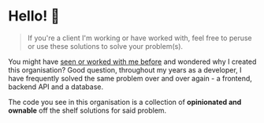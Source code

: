 # Hello! :wave:

> If you're a client I'm working or have worked with, feel free to peruse or use these solutions to solve your problem(s).

You might have [seen or worked with me before](https://github.com/azerella) and wondered why I created this organisation? Good question, throughout my years as a developer, I have frequently solved the same problem over and over again - a frontend, backend API and a database.

The code you see in this organisation is a collection of **opinionated and ownable** off the shelf solutions for said problem.
